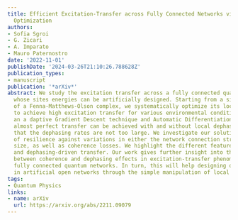 ```yaml
---
title: Efficient Excitation-Transfer across Fully Connected Networks via Local-Energy
  Optimization
authors:
- Sofia Sgroi
- G. Zicari
- A. Imparato
- Mauro Paternostro
date: '2022-11-01'
publishDate: '2024-03-26T21:10:26.788628Z'
publication_types:
- manuscript
publication: '*arXiv*'
abstract: We study the excitation transfer across a fully connected quantum network
  whose sites energies can be artificially designed. Starting from a simplified model
  of a Fenna-Matthews-Olson complex, we systematically optimize its local energies
  to achieve high excitation transfer for various environmental conditions, using
  an a daptive Gradient Descent technique and Automatic Differentiation. We show that
  almost perfect transfer can be achieved with and without local dephasing, provided
  that the dephasing rates are not too large. We investigate our solutions in terms
  of resilience against variations in either the network connection strengths, or
  size, as well as coherence losses. We highlight the different features of a dephasing-free
  and dephasing-driven transfer. Our work gives further insight into the interplay
  between coherence and dephasing effects in excitation-transfer phenomena across
  fully connected quantum networks. In turn, this will help designing optimal transfer
  in artificial open networks through the simple manipulation of local energies.
tags:
- Quantum Physics
links:
- name: arXiv
  url: https://arxiv.org/abs/2211.09079
---
```

